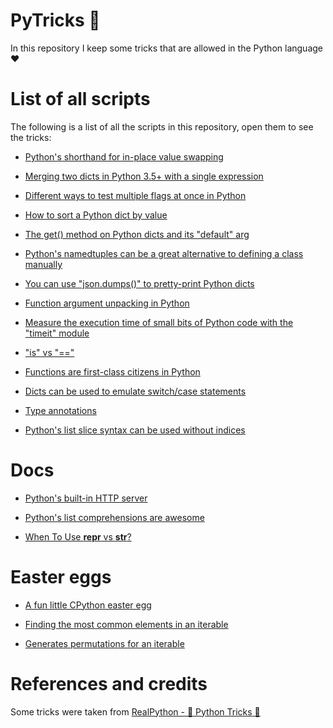 # PyTricks 🐍

In this repository I keep some tricks that are allowed in the Python language ❤

# List of all scripts
The following is a list of all the scripts in this repository, open them to see the tricks:

- [Python's shorthand for in-place value swapping](scripts/in-place-value-swapping.py)

- [Merging two dicts in Python 3.5+ with a single expression](scripts/mergins-two-dicts-with-a-single-expression.py)

- [Different ways to test multiple flags at once in Python](scripts/different-ways-to-test-multiple-flags-at-once.py)

- [How to sort a Python dict by value](scripts/sort-a-python-dict-by-value.py)

- [The get() method on Python dicts and its "default" arg](scripts/get-method-default-arg.py)

- [Python's namedtuples can be a great alternative to defining a class manually](scripts/namedtuples-alternative-to-defining-a-class-manually.py)

- [You can use "json.dumps()" to pretty-print Python dicts](scripts/json-dumps-to-pretty-print-python-dicts.py)

- [Function argument unpacking in Python](scripts/function-argument-unpacking-in-python.py)

- [Measure the execution time of small bits of Python code with the "timeit" module](scripts/measure-execution-time-small-bits.py)

- ["is" vs "=="](scripts/is-vs-equal-operator.py)

- [Functions are first-class citizens in Python](scripts/functions-are-first-class-citizens.py)

- [Dicts can be used to emulate switch/case statements](scripts/dict-emulate-switch-case.py)


- [Type annotations](scripts/type-annotations.py)

- [Python's list slice syntax can be used without indices](scripts/list-slice-without-indices.py)

# Docs

- [Python's built-in HTTP server](docs/python-built-in-http-server.md)

- [Python's list comprehensions are awesome](docs/list-comprehensions.md)

- [When To Use __repr__ vs __str__?](docs/__repr__%20vs%20__str__.md)

# Easter eggs

- [A fun little CPython easter egg](easter-eggs/antigravity.md)

- [Finding the most common elements in an iterable](scripts/most-common-elements-in-iterable.py)

- [Generates permutations for an iterable](scripts/generates-permutations.py)


# References and credits
Some tricks were taken from [RealPython - 🐍 Python Tricks 💌](https://realpython.com/python-tricks/)
